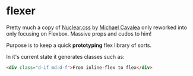 # flexer

Pretty much a copy of [Nuclear.css](https://github.com/callmecavs/nuclear.css) by [Michael Cavalea](https://github.com/callmecavs/) only reworked into only focusing on Flexbox. Massive props and cudos to him!

Purpose is to keep a quick **prototyping** flex library of sorts.

In it's current state it generates classes such as:
```html
<div class="d-if md:d-f">From inline-flex to flex</div>
```

